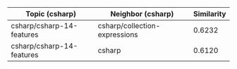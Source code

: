 | Topic (csharp) | Neighbor (csharp) | Similarity |
|-------------|-------------------|------------|
| csharp/csharp-14-features | csharp/collection-expressions | 0.6232 |
| csharp/csharp-14-features | csharp | 0.6120 |
